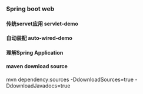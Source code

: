 ### Spring boot web
#### 传统servet应用 servlet-demo
#### 自动装配 auto-wired-demo
#### 理解Spring Application
#### maven download source
mvn dependency:sources -DdownloadSources=true -DdownloadJavadocs=true
